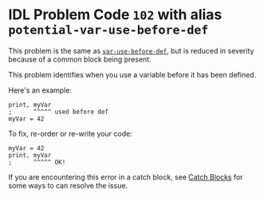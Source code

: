 # IDL Problem Code `102` with alias `potential-var-use-before-def`

<!--@include: ./severity/disable_problem.md-->

<!--@include: ./severity/execution_error.md-->

This problem is the same as [`var-use-before-def`](./101.md), but is reduced in severity because of a common block being present.

This problem identifies when you use a variable before it has been defined.

Here's an example:

```idl
print, myVar
;      ^^^^^ used before def
myVar = 42
```

To fix, re-order or re-write your code:

```idl
myVar = 42
print, myVar
;      ^^^^^ OK!
```

If you are encountering this error in a catch block, see [Catch Blocks](./101.md#catch-blocks) for some ways to can resolve the issue.
